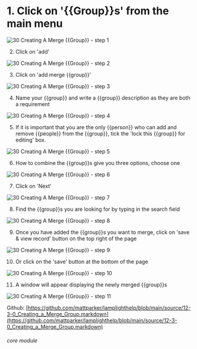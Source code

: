 # 1. Click on &#039;{{Group}}s&#039; from the main menu


![30 Creating A Merge {{Group}} - step 1](30_Creating_A_Merge_List_im_1.png)

2. Click on &#039;add&#039;

![30 Creating A Merge {{Group}} - step 2](30_Creating_A_Merge_List_im_2.png)

3. Click on &#039;add merge {{group}}&#039;

![30 Creating A Merge {{Group}} - step 3](30_Creating_A_Merge_List_im_3.png)

4. Name your {{group}} and write a {{group}} description as they are both a requirement

![30 Creating A Merge {{Group}} - step 4](30_Creating_A_Merge_List_im_4.png)

5. If it is important that you are the only {{person}} who can add and remove {{people}} from the {{group}}, tick the &#039;lock this {{group}} for editing&#039; box.

![30 Creating A Merge {{Group}} - step 5](30_Creating_A_Merge_List_im_5.png)

6. How to combine the {{group}}s give you three options, choose one

![30 Creating A Merge {{Group}} - step 6](30_Creating_A_Merge_List_im_6.png)

7. Click on &#039;Next&#039;

![30 Creating A Merge {{Group}} - step 7](30_Creating_A_Merge_List_im_7.png)

8. Find the {{group}}s you are looking for by typing in the search field

![30 Creating A Merge {{Group}} - step 8](30_Creating_A_Merge_List_im_8.png)

9. Once you have added the {{group}}s you want to merge, click on &#039;save &amp; view record&#039; button on the top right of the page

![30 Creating A Merge {{Group}} - step 9](30_Creating_A_Merge_List_im_9.png)

10. Or click on the &#039;save&#039; button at the bottom of the page

![30 Creating A Merge {{Group}} - step 10](30_Creating_A_Merge_List_im_10.png)

11. A window will appear displaying the newly merged {{group}}s

![30 Creating A Merge {{Group}} - step 11](30_Creating_A_Merge_List_im_11.png)

Github: [https://github.com/mattparker/lamplighthelp/blob/main/source/12-3-0_Creating_a_Merge_Group.markdown](https://github.com/mattparker/lamplighthelp/blob/main/source/12-3-0_Creating_a_Merge_Group.markdown)


###### core module